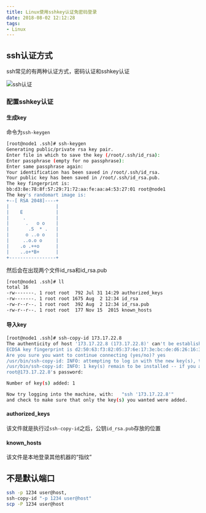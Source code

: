 ```yaml
---
title: Linux使用sshkey认证免密码登录
date: 2018-08-02 12:12:28
tags:
- Linux
---
```


## ssh认证方式

ssh常见的有两种认证方式，密码认证和sshkey认证

![ssh认证](https://qiniu.li-rui.top/ssh认证.png)

<!--more-->

### 配置sshkey认证

#### 生成key

命令为`ssh-keygen`

```bash
[root@node1 .ssh]# ssh-keygen
Generating public/private rsa key pair.
Enter file in which to save the key (/root/.ssh/id_rsa):
Enter passphrase (empty for no passphrase):
Enter same passphrase again:
Your identification has been saved in /root/.ssh/id_rsa.
Your public key has been saved in /root/.ssh/id_rsa.pub.
The key fingerprint is:
bb:d3:8e:78:8f:57:29:71:72:aa:fe:aa:a4:53:27:01 root@node1
The key's randomart image is:
+--[ RSA 2048]----+
|                 |
|    E            |
|     .           |
|      .   o o    |
|       .S  * .   |
|      o ..o o    |
|     ..o.o o     |
|    .o .++o      |
|    ..o+*B+      |
+-----------------+

```

然后会在出现两个文件id_rsa和id_rsa.pub

```bash
[root@node1 .ssh]# ll
total 16
-rw-------. 1 root root  792 Jul 31 14:29 authorized_keys
-rw-------. 1 root root 1675 Aug  2 12:34 id_rsa
-rw-r--r--. 1 root root  392 Aug  2 12:34 id_rsa.pub
-rw-r--r--. 1 root root  177 Nov 15  2015 known_hosts

```

#### 导入key

```bash
[root@node1 .ssh]# ssh-copy-id 173.17.22.8
The authenticity of host '173.17.22.8 (173.17.22.8)' can't be established.
ECDSA key fingerprint is d2:50:63:f3:82:05:37:6e:17:3e:bc:de:d6:26:16:38.
Are you sure you want to continue connecting (yes/no)? yes
/usr/bin/ssh-copy-id: INFO: attempting to log in with the new key(s), to filter out any that are already installed
/usr/bin/ssh-copy-id: INFO: 1 key(s) remain to be installed -- if you are prompted now it is to install the new keys
root@173.17.22.8's password:

Number of key(s) added: 1

Now try logging into the machine, with:   "ssh '173.17.22.8'"
and check to make sure that only the key(s) you wanted were added.

```

#### authorized_keys

该文件就是执行过`ssh-copy-id`之后，公钥`id_rsa.pub`存放的位置

#### known_hosts

该文件是本地登录其他机器的“指纹”

## 不是默认端口

```bash
ssh -p 1234 user@host, 
ssh-copy-id "-p 1234 user@host" 
scp -P 1234 user@host
```